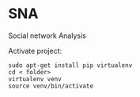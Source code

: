 # SNA
Social network Analysis   

Activate project:  
```
sudo apt-get install pip virtualenv 
cd < folder>   
virtualenv venv   
source venv/bin/activate     
```

